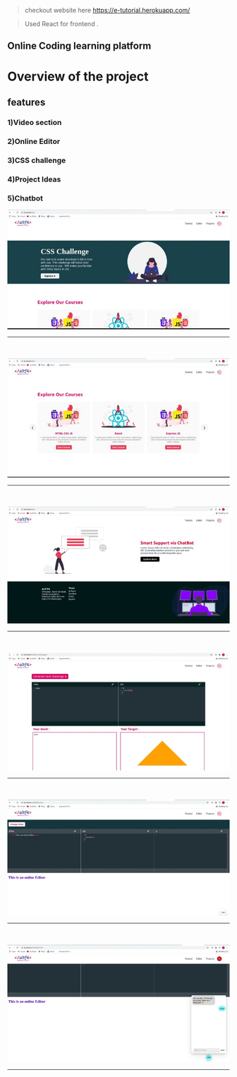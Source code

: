 > checkout website here https://e-tutorial.herokuapp.com/

> Used React for frontend .

## Online Coding learning platform


# Overview of the project
## features 
### 1)Video section
### 2)Online Editor
### 3)CSS challenge
### 4)Project Ideas
### 5)Chatbot

<img src="./src/assets/page1.jpeg" />
<hr />
<br />
<br />
<img src="./src/assets/page2.jpeg" />
<hr />
<br />
<br />
<img src="./src/assets/page3.jpeg" />
<hr />
<br />
<br />
<img src="./src/assets/page4.jpeg" />
<hr />
<br />
<br />
<img src="./src/assets/page5.jpeg" />
<hr />
<br />
<br />
<img src="./src/assets/page6.jpeg" />
<hr />
<br />
<br />



